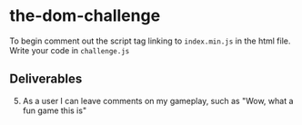 # the-dom-challenge
To begin comment out the script tag linking to `index.min.js` in the html file.
Write your code in `challenge.js`

## Deliverables

<!-- 1. As a user, i should see the timer increment every second once the page has loaded -->

<!-- 2. As a user, i can manually increment and decrement the counter as i like -->

<!-- 3. As a user, i can like an individual number of the counter. I should see the appropriate number of likes associated with that particular number -->

<!-- 4. As a user I can pause the game, which should disable all buttons except the pause button, which should now show the text 'resume' -->

5. As a user I can leave comments on my gameplay, such as "Wow, what a fun game this is"

